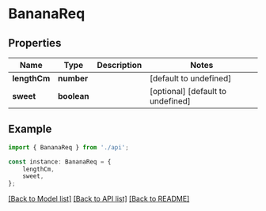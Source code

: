 # BananaReq


## Properties

Name | Type | Description | Notes
------------ | ------------- | ------------- | -------------
**lengthCm** | **number** |  | [default to undefined]
**sweet** | **boolean** |  | [optional] [default to undefined]

## Example

```typescript
import { BananaReq } from './api';

const instance: BananaReq = {
    lengthCm,
    sweet,
};
```

[[Back to Model list]](../README.md#documentation-for-models) [[Back to API list]](../README.md#documentation-for-api-endpoints) [[Back to README]](../README.md)
